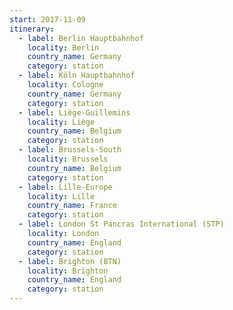 ```yaml
---
start: 2017-11-09
itinerary:
  - label: Berlin Hauptbahnhof
    locality: Berlin
    country_name: Germany
    category: station
  - label: Köln Hauptbahnhof
    locality: Cologne
    country_name: Germany
    category: station
  - label: Liège-Guillemins
    locality: Liège
    country_name: Belgium
    category: station
  - label: Brussels-South
    locality: Brussels
    country_name: Belgium
    category: station
  - label: Lille-Europe
    locality: Lille
    country_name: France
    category: station
  - label: London St Pancras International (STP)
    locality: London
    country_name: England
    category: station
  - label: Brighton (BTN)
    locality: Brighton
    country_name: England
    category: station
---
```

